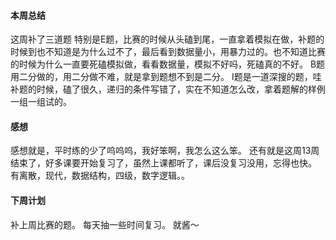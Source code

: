 #### 本周总结
这周补了三道题
特别是E题，比赛的时候从头磕到尾，一直拿着模拟在做，补题的时候到也不知道是为什么过不了，最后看到数据量小，用暴力过的。也不知道比赛的时候为什么一直要死磕模拟做，看看数据量，模拟不好吗，死磕真的不好。
B题用二分做的，用二分做不难，就是拿到题想不到是二分。
I题是一道深搜的题，哇补题的时候，磕了很久，递归的条件写错了，实在不知道怎么改，拿着题解的样例一组一组试的。
#### 感想
感想就是，平时练的少了呜呜呜，我好笨啊，我怎么这么笨。
还有就是这周13周结束了，好多课要开始复习了，虽然上课都听了，课后没复习没用，忘得也快。
有离散，现代，数据结构，四级，数字逻辑。。
#### 下周计划
补上周比赛的题。
每天抽一些时间复习。
就酱～

